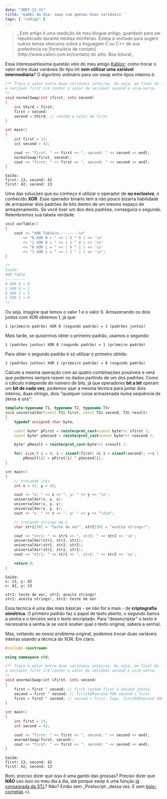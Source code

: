 ```yaml
---
date: "2007-12-31"
title: 'Gambi do dia: swap com apenas duas variáveis'
tags: [ "código" ]
---
```


<blockquote>_Este artigo é uma reedição de meu blogue antigo, guardado para ser republicado durante minhas miniférias. Esteja à vontade para sugerir outros temas obscuros sobre a linguagem C ou C++ de sua preferência no [formulário de contato](http://www.caloni.com.br/contato) do sítio. Boa leitura!_</blockquote>



Essa interessantíssima questão veio do meu amigo [Kabloc](http://www.kabloc.com.br/): como trocar o valor entre duas variáveis do tipo int **sem utilizar uma variável intermediária**? O algoritmo ordinário para um _swap_ entre tipos inteiros é:



```cpp
/** Troca o valor entre duas variáveis inteiras. Ou seja, ao final da função
a variável first irá conter o valor da variável second e vice-versa.
*/
void normalSwap(int &first, int& second)
{
	int third = first;
	first = second;
	second = third; // contém o valor de first
}

int main()
{
	int first = 13;
	int second = 42;

	cout << "first: " << first << ", second: " << second << endl;
	normalSwap(first, second);
	cout << "first: " << first << ", second: " << second << endl;
} 

```





    
    Saída:
    first: 13, second: 42
    first: 42, second: 13



Uma das soluções que eu conheço é utilizar o operador de **ou exclusivo**, o conhecido **XOR**. Esse operador binário tem a não pouco bizarra habilidade de armazenar dois padrões de bits dentro de um mesmo espaço de armazenamento. Se você tiver um dos dois padrões, conseguirá o segundo. Relembremos sua tabela verdade:

```cpp
void xorTable()
{
	cout << "XOR Table\n---------\n"
		<< "0 XOR 0 = " << ( 0 ^ 0 ) << '\n'
		<< "1 XOR 0 = " << ( 1 ^ 0 ) << '\n'
		<< "0 XOR 1 = " << ( 0 ^ 1 ) << '\n'
		<< "1 XOR 1 = " << ( 1 ^ 1 ) << '\n';
} 

/* 
Saída:
XOR Table
---------
0 XOR 0 = 0
1 XOR 0 = 1
0 XOR 1 = 1
1 XOR 1 = 0
*/

```


Ou seja, imagine que temos o valor 1 e o valor 0. Armazenando os dois juntos com XOR obtemos 1, já que:


    
    1 (primeiro padrão) XOR 0 (segundo padrão) = 1 (padrões juntos)



Mais tarde, se quisermos obter o primeiro padrão, usamos o segundo:


    
    1 (padrões juntos) XOR 0 (segundo padrão) = 1 (primeiro padrão)



Para obter o segundo padrão é só utilizar o primeiro obtido:


    
    1 (padrões juntos) XOR 1 (primeiro padrão) = 0 (segundo padrão)



Calcule a mesma operação com as quatro combinações possíveis e verá que podemos sempre reaver os dados partindo de um dos padrões. Como o cálculo independe do número de bits, já que operadores **bit a bit** operam um **bit de cada vez**, podemos usar a mesma técnica para juntar dois inteiros, duas _strings_, dois "qualquer coisa armazenada numa seqüência de zeros e uns":

```cpp
template<typename T1, typename T2, typename T3>
void universalXor(const T1& first, const T2& second, T3& result)
{
	typedef unsigned char byte;

	const byte* pFirst = reinterpret_cast<const byte*>( &first );
	const byte* pSecond = reinterpret_cast<const byte*>( &second );

	byte* pResult = reinterpret_cast<byte*>( &result );

	for( size_t i = 0; i < sizeof(first) && i < sizeof(second); ++i )
		pResult[i] = pFirst[i] ^ pSecond[i];
}

int main()
{
	// trocando ints
	int x = 13, y = 42;

	cout << "x: " << x << ", y: " << y << '\n';
	universalXor(x, y, x);
	universalXor(x, y, y);
	universalXor(x, y, x);
	cout << "x: " << x << ", y: " << y << "\n\n";

	// trocando strings em c
	char str1[50] = "teste de xor", str2[50] = "aceita strings!";

	cout << "str1: " << str1 << ", str2: " << str2 << '\n';
	universalXor(str1, str2, str1);
	universalXor(str1, str2, str2);
	universalXor(str1, str2, str1);
	cout << "str1: " << str1 << ", str2: " << str2 << '\n';

	return 0;
} 

```



    
    Saída:
    x: 13, y: 42
    x: 42, y: 13
    
    str1: teste de xor, str2: aceita strings!
    str1: aceita strings!, str2: teste de xor



Essa técnica é uma das mais básicas - se não for a mais - de **criptografia simétrica**. O primeiro padrão faz o papel de texto aberto, o segundo banca a senha e o terceiro será o texto encriptado. Para "desencriptar" o texto é necessária a senha (e se você souber qual o texto original, saberá a senha).

Mas, voltando ao nosso problema original, podemos trocar duas variáveis inteiras usando a técnica do XOR. Em claro:

```cpp
#include <iostream>

using namespace std;

/** Troca o valor entre duas variáveis inteiras. Ou seja, ao final da função
a variável first irá conter o valor da variável second e vice-versa.
*/
void anormalSwap(int &first, int& second)
{
	first = first ^ second; // first contém first e second juntos
	second = first ^ second; // firstXORsecond XOR second = first
	first = first ^ second; // second = first. logo, firstXORsecond XOR first = second
}

int main()
{
	int first = 13;
	int second = 42;

	cout << "first: " << first << ", second: " << second << endl;
	anormalSwap(first, second);
	cout << "first: " << first << ", second: " << second << endl;
} 

```



    
    Saída:
    first: 13, second: 42
    first: 42, second: 13



Bom, preciso dizer que isso é uma gambi das grossas? Preciso dizer que **NÃO** uso isso no meu dia a dia, até porque _swap_ é uma função [já consagrada da STL](http://msdn.microsoft.com/library/en-us/vcstdlib/%20html/vclrfSwap_map.asp)? Não? Então sem _Postscript _dessa vez. E sem [bois-cornetas](http://www.google.com.br/search?q=boi+corneta+site%3Asualingua.com.br) =).

